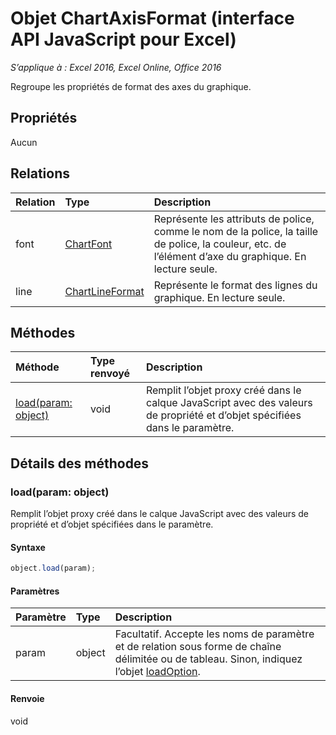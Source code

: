 # Objet ChartAxisFormat (interface API JavaScript pour Excel)

_S’applique à : Excel 2016, Excel Online, Office 2016_

Regroupe les propriétés de format des axes du graphique.

## Propriétés

Aucun

## Relations
| Relation | Type|Description|
|:---------------|:--------|:----------|
|font|[ChartFont](chartfont.md)|Représente les attributs de police, comme le nom de la police, la taille de police, la couleur, etc. de l’élément d’axe du graphique. En lecture seule.|
|line|[ChartLineFormat](chartlineformat.md)|Représente le format des lignes du graphique. En lecture seule.|

## Méthodes

| Méthode   | Type renvoyé|Description|
|:---------------|:--------|:----------|
|[load(param: object)](#loadparam-object)|void|Remplit l’objet proxy créé dans le calque JavaScript avec des valeurs de propriété et d’objet spécifiées dans le paramètre.|

## Détails des méthodes

### load(param: object)
Remplit l’objet proxy créé dans le calque JavaScript avec des valeurs de propriété et d’objet spécifiées dans le paramètre.

#### Syntaxe
```js
object.load(param);
```

#### Paramètres
| Paramètre   | Type|Description|
|:---------------|:--------|:----------|
|param|object|Facultatif. Accepte les noms de paramètre et de relation sous forme de chaîne délimitée ou de tableau. Sinon, indiquez l’objet [loadOption](loadoption.md).|

#### Renvoie
void

